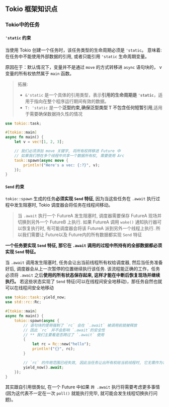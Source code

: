 ## Tokio 框架知识点

### Tokio中的任务

#### `'static` 约束

当使用 Tokio 创建一个任务时，该任务类型的生命周期必须是 `'static`。
意味着: 在任务中不能使用外部数据的引用, 或者只能引用 `'static` 生命周期变量。

原因在于：默认情况下，变量并不是通过 `move` 的方式转移进 `async` 语句块的， v 变量的所有权依然属于 `main` 函数。

> 拓展:
> * `&'static` 是一个具体的引用类型，表示**引用的生命周期是 `'static`**，适用于指向在整个程序运行期间有效的数据。
> * `T: 'static` 是一个**泛型约束,确保泛型类型 T 不包含任何短暂引用**,适用于需要确保数据持久性的情况

```rust
use tokio::task;

#[tokio::main]
async fn main() {
    let v = vec![1, 2, 3];

    // 我们必须添加 move 关键字, 将所有权转移进 Future 中
    // 如果我们想在多个线程中共享一个数据所有权, 需要使用 Arc
    task::spawn(async move {
        println!("Here's a vec: {:?}", v);
    });
}
```

#### `Send` 约束

`tokio::spawn` 生成的任务**必须实现 `Send` 特征**, 因为当这些任务在 `.await` 执行过程中发生阻塞时, Tokio 调度器会将任务在线程间移动。

> 当 `.await` 执行一个 FutureA 发生阻塞时, 调度器需要保存 FutureA 现场并切换到另外一个 FutureB 上执行. 
> 如果 FutureA 调用 `wake()` 通知执行器可以恢复执行时, 有可能调度器会将该 FutureA 派到另外一个线程上执行.
> 所以我们需要让 Future以及 Future内的所有数据都实现 `Send` 特征

**一个任务要实现 `Send` 特征, 那它在 `.await` 调用的过程中所持有的全部数据都必须实现 `Send` 特征。**

当 `.await` 调用发生阻塞时, 任务会让出当前线程所有权给调度器, 然后当任务准备好后, 调度器会从上一次暂停的位置继续执行该任务. 该流程能正确的工作，任务必须将 `.await` 之后**使用的所有状态保存起来, 这样才能在中断后恢复现场并继续执行。**
若这些状态实现了 `Send` 特征(可以在线程间安全地移动)，那任务自然也就可以在线程间安全地移动

```rust
use tokio::task::yield_now;
use std::rc::Rc;

#[tokio::main]
async fn main() {
    tokio::spawn(async {
        // 语句块的使用强制了 `rc` 会在 `.await` 被调用前就被释放
        // 因此 `rc` 并不会影响 `.await`的安全性
        // ** 我们主要看是否跨过了 `.await` 使用
        {
            let rc = Rc::new("hello");
            println!("{}", rc);
        }

        // `rc` 的作用范围已经失效, 因此当任务让出所有权给当前线程时, 它无需作为状态被保存起来
        yield_now().await;
    });
}
```

其实跟自引用很类似, 在一个 Future 中如果 `跨 .await` 执行将需要考虑更多事情(因为这代表不一定在一次 `poll()` 就能执行完毕, 就可能会发生线程切换执行问题)。